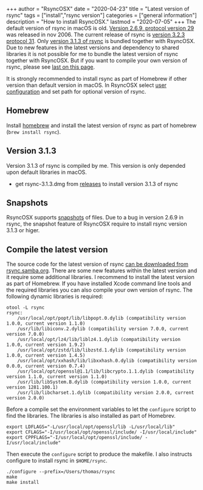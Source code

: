 +++
author = "RsyncOSX"
date = "2020-04-23"
title =  "Latest version of rsync"
tags = ["install","rsync version"]
categories = ["general information"]
description = "How to install RsyncOSX."
lastmod = "2020-07-05"
+++
The default version of rsync in macOS is old. [Version 2.6.9, protocol version 29](https://download.samba.org/pub/rsync/NEWS#2.6.9) was released in nov 2006. The current release of rsync is [version 3.2.3 protocol 31](https://download.samba.org/pub/rsync/NEWS). Only [version 3.1.3 of rsync](https://download.samba.org/pub/rsync/NEWS#3.1.3) is bundled together with RsyncOSX. Due to new features in the latest versions and dependency to shared libraries it is not possible for me to bundle the latest version of rsync together with RsyncOSX. But if you want to compile your own version of rsync, please see [last on this page](/post/rsync/#compile-latest-version).

It is strongly recommended to install rsync as part of Homebrew if other version than default version in macOS. In RsyncOSX select [user configuration](/post/userconfiguration/) and set path for optional version of rsync.

## Homebrew

Install [homebrew](https://brew.sh/) and install the latest version of rsync as part of homebrew (`brew install rsync`).

## Version 3.1.3

Version 3.1.3 of rsync is compiled by me. This version is only depended upon default libraries in macOS.
- get rsync-3.1.3.dmg from [releases](https://github.com/rsyncOSX/RsyncOSX/releases) to install version 3.1.3 of rsync

## Snapshots

RsyncOSX supports [snapshots](/post/snapshots/) of files. Due to a bug in version 2.6.9 in rsync, the snapshot feature of RsyncOSX require to install rsync version 3.1.3 or higer.

## Compile the latest version

The source code for the latest version of rsync [can be downloaded from rsync.samba.org](https://rsync.samba.org/). There are some new features within the latest version and it require some additional libraries. I recommend to install the latest version as part of Homebrew. If you have installed Xcode command line tools and the required libraries you can also compile your own version of rsync. The following dynamic libraries is required:

```
otool -L rsync
rsync:
	/usr/local/opt/popt/lib/libpopt.0.dylib (compatibility version 1.0.0, current version 1.1.0)
	/usr/lib/libiconv.2.dylib (compatibility version 7.0.0, current version 7.0.0)
	/usr/local/opt/lz4/lib/liblz4.1.dylib (compatibility version 1.0.0, current version 1.9.2)
	/usr/local/opt/zstd/lib/libzstd.1.dylib (compatibility version 1.0.0, current version 1.4.5)
	/usr/local/opt/xxhash/lib/libxxhash.0.dylib (compatibility version 0.0.0, current version 0.7.4)
	/usr/local/opt/openssl@1.1/lib/libcrypto.1.1.dylib (compatibility version 1.1.0, current version 1.1.0)
	/usr/lib/libSystem.B.dylib (compatibility version 1.0.0, current version 1281.100.1)
	/usr/lib/libcharset.1.dylib (compatibility version 2.0.0, current version 2.0.0)
  ```

Before a compile set the environment variables to let the `configure` script to find the libraries. The libraries is also installed as part of Homebrev.

```
export LDFLAGS="-L/usr/local/opt/openssl/lib -L/usr/local/lib"
export CFLAGS="-I/usr/local/opt/openssl/include/ -I/usr/local/include"
export CPPFLAGS="-I/usr/local/opt/openssl/include/ -I/usr/local/include"
```

Then execute the `configure` script to produce the makefile. I also instructs configure to install rsync in `$HOME/rsync`.

```
./configure --prefix=/Users/thomas/rsync
make
make install
```
